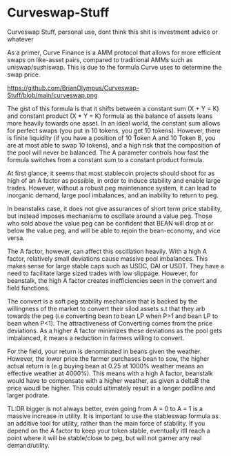 # Curveswap-Stuff
Curveswap Stuff, personal use, dont think this shit is investment advice or whatever 

As a primer, Curve Finance is a AMM protocol that allows for more efficient swaps on like-asset pairs, compared to traditional AMMs such as uniswap/sushiswap. This is due to the formula Curve uses to determine the swap price.

https://github.com/BrianOlympus/Curveswap-Stuff/blob/main/curveswap.png

The gist of this formula is that it shifts between a constant sum (X + Y = K) and constant product (X * Y = K) formula as the balance of assets leans more heavily towards one asset. In an ideal world, the constant sum allows for perfect swaps (you put in 10 tokens, you get 10 tokens). However, there is finite liquidity (if you have a position of 10 Token A and 10 Token B, you are at most able to swap 10 tokens), and a high risk that the composition of the pool will never be balanced. The A parameter controls how fast the formula switches from a constant sum to a constant product formula. 

At first glance, it seems that most stablecoin projects should shoot for as high of an A factor as possible, in order to induce stability and enable large trades. However, without a robust peg maintenance system, it can lead to inorganic demand, large pool imbalances, and an inability to return to peg.

In beanstalks case, it does not give assurances of short term price stability, but instead imposes mechanisms to oscillate around a value peg. Those who sold above the value peg can be confident that BEAN will drop at or below the value peg, and will be able to rejoin the bean-economy, and vice versa. 

The A factor, however, can affect this oscillation heavily. With a high A factor, relatively small deviations cause massive pool imbalances. This makes sense for large stable caps such as USDC, DAI or USDT. They have a need to facilitate large sized trades with low slippage. However, for beanstalk, the high A factor creates inefficiencies seen in the convert and field functions.

The convert is a soft peg stability mechanism that is backed by the willingness of the market to convert their silod assets s.t that they arb towards the peg (i.e converting bean to bean LP when P>1 and bean LP to bean when P<1). The attractiveness of Converting comes from the price deviations. As a higher A factor minimizes these deviations as the pool gets imbalanced, it means a reduction in farmers willing to convert.

For the field, your return is denominated in beans given the weather. However, the lower price the farmer purchases bean to sow, the higher actual return is (e.g buying bean at 0.25 at 1000% weather means an effective weather at 4000%). This means with a high A factor, beanstalk would have to compensate with a higher weather, as given a deltaB the price woudl be higher. This could ultimately result in a longer podline and larger podrate. 

TL:DR bigger is not always better, even going from A = 0 to A = 1 is a massive increase in utility. It is important to use the stableswap formula as an additive tool for utility, rather than the main force of stability. If you depend on the A factor to keep your token stable, eventually itll reach a point where it will be stable/close to peg, but will not garner any real demand/utility.
